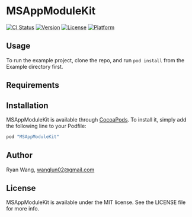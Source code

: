 # MSAppModuleKit

[![CI Status](http://img.shields.io/travis/aelam/MSAppModuleKit.svg?style=flat)](https://travis-ci.org/aelam/MSAppModuleKit)
[![Version](https://img.shields.io/cocoapods/v/MSAppModuleKit.svg?style=flat)](http://cocoapods.org/pods/MSAppModuleKit)
[![License](https://img.shields.io/cocoapods/l/MSAppModuleKit.svg?style=flat)](http://cocoapods.org/pods/MSAppModuleKit)
[![Platform](https://img.shields.io/cocoapods/p/MSAppModuleKit.svg?style=flat)](http://cocoapods.org/pods/MSAppModuleKit)

## Usage

To run the example project, clone the repo, and run `pod install` from the Example directory first.

## Requirements

## Installation

MSAppModuleKit is available through [CocoaPods](http://cocoapods.org). To install
it, simply add the following line to your Podfile:

```ruby
pod "MSAppModuleKit"
```

## Author

Ryan Wang, wanglun02@gmail.com

## License

MSAppModuleKit is available under the MIT license. See the LICENSE file for more info.
